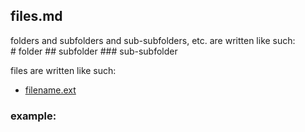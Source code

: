 ## files.md

folders and subfolders and sub-subfolders, etc. are written like such:  
     # folder
       ## subfolder
         ### sub-subfolder

files are written like such:
- [filename.ext](uploads/filename.ext)

### example:



